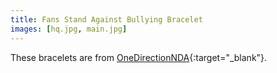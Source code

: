 ```yaml
---
title: Fans Stand Against Bullying Bracelet
images: [hq.jpg, main.jpg]
---
```

These bracelets are from [OneDirectionNDA](https://twitter.com/OneDirectionNDA/status/660543167956144128){:target="_blank"}.
